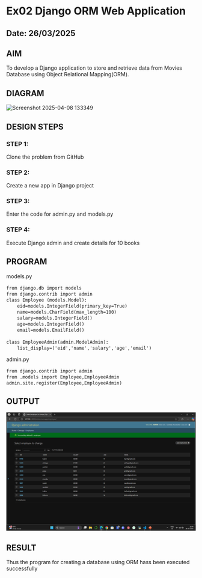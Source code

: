 # Ex02 Django ORM Web Application
## Date: 26/03/2025

## AIM
To develop a Django application to store and retrieve data from Movies Database using Object Relational Mapping(ORM).

## DIAGRAM
![Screenshot 2025-04-08 133349](https://github.com/user-attachments/assets/42caebdd-b900-44a2-9105-d4472ad88cd3)

## DESIGN STEPS


### STEP 1:
Clone the problem from GitHub

### STEP 2:
Create a new app in Django project

### STEP 3:
Enter the code for admin.py and models.py

### STEP 4:
Execute Django admin and create details for 10 books

## PROGRAM
models.py
```
from django.db import models
from django.contrib import admin
class Employee (models.Model):
    eid=models.IntegerField(primary_key=True)
    name=models.CharField(max_length=100)
    salary=models.IntegerField()
    age=models.IntegerField()
    email=models.EmailField()
 
class EmployeeAdmin(admin.ModelAdmin):
    list_display=('eid','name','salary','age','email')
```
admin.py
```
from django.contrib import admin
from .models import Employee,EmployeeAdmin
admin.site.register(Employee,EmployeeAdmin)
```


## OUTPUT
![alt text](<ormapp/Screenshot 2025-03-26 204447.png>)



## RESULT
Thus the program for creating a database using ORM hass been executed successfully
